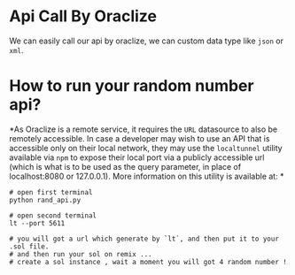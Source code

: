 # Api Call By Oraclize

We can easily call our api by oraclize, we can custom data type like `json` or `xml`.



How to run your random number api?
==========

*As Oraclize is a remote service, it requires the `URL` datasource to also be remotely accessible. In case a developer may wish to use an API that is accessible only on their local network, they may use the `localtunnel` utility available via `npm` to expose their local port via a publicly accessible url (which is what is to be used as the query parameter, in place of localhost:8080 or 127.0.0.1). More information on this utility is available at: *

    # open first terminal
    python rand_api.py

    # open second terminal
    lt --port 5611

    # you will got a url which generate by `lt`, and then put it to your .sol file.
    # and then run your sol on remix ...
    # create a sol instance , wait a moment you will got 4 random number !



